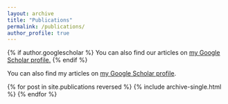 ```yaml
---
layout: archive
title: "Publications"
permalink: /publications/
author_profile: true
---
```


{% if author.googlescholar %}
  You can also find our articles on <u><a href="{{author.googlescholar}}">my Google Scholar profile</a>.</u>
{% endif %}

You can also find my articles on [my Google Scholar profile](https://scholar.google.com/citations?user=xjZnukgAAAAJ&hl=en&oi=ao).

{% for post in site.publications reversed %}
  {% include archive-single.html %}
{% endfor %}
